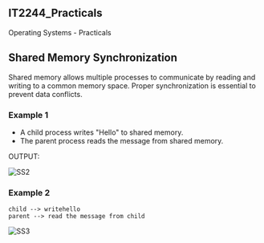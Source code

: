 ## IT2244_Practicals

Operating Systems - Practicals

## Shared Memory Synchronization

Shared memory allows multiple processes to communicate by reading and writing to a common memory space. Proper synchronization is essential to prevent data conflicts.

### Example 1

- A child process writes "Hello" to shared memory.
- The parent process reads the message from shared memory.

OUTPUT:

![SS2](https://github.com/user-attachments/assets/94d4645a-7206-4cc0-ad9c-f7a5794dea89)


### Example 2

```
child --> writehello
parent --> read the message from child
```


![SS3](https://github.com/user-attachments/assets/137c86b4-0256-483f-ad02-b9f19c3b8e14)

